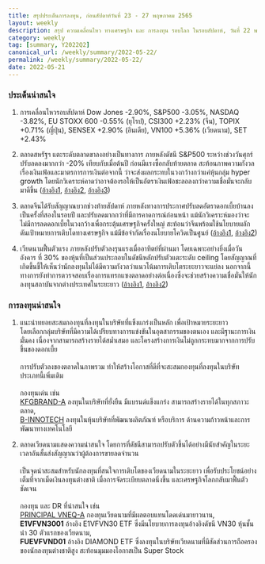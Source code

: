 ```yaml
---
title: สรุปประเด็นการลงทุน, ก่อนสัปดาห์วันที่ 23 - 27 พฤษภาคม 2565
layout: weekly
description: สรุป ความเคลื่อนไหว ทางเศรษฐกิจ และ การลงทุน รอบโลก ในรอบสัปดาห์, วันที่ 22 พฤษภาคม 2565
category: weekly
tag: [summary, Y2022Q2]
canonical_url: /weekly/summary/2022-05-22/
permalink: /weekly/summary/2022-05-22/
date: 2022-05-21
---
```


### ประเด็นน่าสนใจ

1. การเคลื่อนไหวรอบสัปดาห์ Dow Jones -2.90%, S&P500 -3.05%, NASDAQ -3.82%, EU STOXX 600 -0.55% (ยุโรป), CSI300 +2.23% (จีน), TOPIX +0.71% (ญี่ปุ่น), SENSEX +2.90% (อินเดีย), VN100 +5.36% (เวียดนาม), SET +2.43%

2. ตลาดสหรัฐฯ แตะระดับตลาดขาลงอย่างเป็นทางการ ภายหลังดัชนี S&P500 ระหว่างช่วงวันศุกร์ ปรับลดลงมากกว่า -20% เทียบกับเมื่อต้นปี ก่อนมีแรงซื้อกลับท้ายตลาด สะท้อนภาพความกังวลเรื่องเงินเฟ้อและมาตรการการเงินต่อจากนี้ ว่าจะส่งผลกระทบในวงกว้างกว่าแค่หุ้นกลุ่ม hyper growth โดยนักวิเคราะห์คาดว่าอาจต้องรอให้เป็นอัตราเงินเฟ้อชะลอลงกว่าความเชื่อมั่นจะกลับมาดีขึ้น
([อ้างอิง1](https://www.cnbc.com/2022/05/19/stock-market-futures-open-to-close-news.html), 
[อ้างอิง2](https://www.cnbc.com/2022/05/20/nasdaq-records-first-seven-week-losing-streak-since-2002.html), 
[อ้างอิง3](https://www.cnbc.com/2022/05/20/stocks-head-for-another-potentially-treacherous-week-after-sp-500-falls-into-bear-market-territory.html)) 

3. ตลาดจีนได้รับสัญญาณบวกช่วงท้ายสัปดาห์ ภายหลังทางการประกาศปรับลดอัตราดอกเบี้ยบ้านลงเป็นครั้งที่สองในรอบปี และปรับลดมากกว่าที่มีการคาดการณ์ก่อนหน้า แม้นักวิเคราะห์มองว่าจะไม่มีการลดดอกเบี้ยในวงกว้างเพื่อกระตุ้นเศรษฐกิจครั้งใหญ่ สะท้อนว่าจีนพร้อมใช้นโยบายผลักดันเป้าหมายการเติบโดทางเศรษฐกิจ แม้มีข้อจำกัดเรื่องนโยบายโควิดเป็นศูนย์ 
([อ้างอิง1](https://www.reuters.com/markets/rates-bonds/china-cuts-mortgage-reference-rate-again-seeking-revive-credit-2022-05-20/), 
[อ้างอิง2](https://www.finnomena.com/the-opportunity/news-update-20-05-2022/)) 

4. เวียดนามฟื้นตัวแรง ภายหลังปรับตัวลงรุนแรงเมื่ออาทิตย์ที่ผ่านมา โดยเฉพาะอย่างยิ่งเมื่อวันอังคาร ที่ 30% ของหุ้นที่เป็นส่วนประกอบในดัชนีหลักปรับตัวแตะระดับ ceiling โดยสัญญาณที่เกิดขึ้นชี้ให้เห็นว่านักลงทุนไม่ได้มีความกังวลว่าแนวโน้มการเติบโตระยะยาวจะแย่ลง นอกจากนี้ทางการยังทำการตวรจสอบเรื่องการแทรกแซงตลาดอย่างต่อเนื่องซึ่งจะช่วยสร้างความเชื่อมั่นให้นักลงทุนสถาบันจากต่างประเทศในระยะยาว
([อ้างอิง1](https://e.vnexpress.net/news/economy/one-third-main-bourse-stocks-hit-ceiling-price-4464549.html), 
[อ้างอิง2](https://e.vnexpress.net/news/economy/top-securities-regulator-dismissed-as-market-probe-expands-4465963.html)) 



### การลงทุนน่าสนใจ

1. แนะนำทยอยสะสมกองทุนที่ลงทุนในบริษัทที่แข็งแกร่งเป็นหลัก เพื่อเป้าหมายระยะยาว  
โดยเลือกกลุ่มบริษัทที่มีความได้เปรียบทางการแข่งขันในอุตสากรรมของตนเอง และมีฐานะการเงินมั่นคง  เนื่องจากสามารถสร้างรายได้สม่ำเสมอ และโครงสร้างการเงินไม่ถูกกระทบมากจากการปรับขึ้นของดอกเบี้ย<br><br>
การปรับตัวลงของตลาดในภาพรวม ทำให้สร้างโอกาสที่ดีที่จะสะสมกองทุนที่ลงทุนในบริษัทประเภทนี้เพิ่มเติม<br><br>
กองทุนเด่น เช่น  
[KFGBRAND-A](https://www.finnomena.com/fund/KFGBRAND-A) ลงทุนในบริษัทที่ยั่งยืน มีแบรนด์แข็งแกร่ง สามารถสร้างรายได้ในทุกสภาวะตลาด,  
[B-INNOTECH](https://www.finnomena.com/fund/B-INNOTECH) ลงทุนในหุ้นบริษัทที่พัฒนาผลิตภัณฑ์ หรือบริการ ด้านความก้าวหน้าและการพัฒนาทางเทคโนโลยี

2. ตลาดเวียดนามแสดงความน่าสนใจ โดยการที่ดัชนีสามารถปรับตัวขึ้นได้อย่างมีนัยสำคัญในระยะเวลาอันสั้นส่งสัญญาณว่าผู้ต้องการขายลดจำนวน<br><br>
เป็นจุดน่าสะสมสำหรับนักลงทุนที่สนใจการเติบโตของเวียดนามในระยะยาว เพื่อรับประโยชน์อย่างเต็มที่จากเม็ดเงินลงทุนต่างชาติ เมื่อการจัดระเบียบตลาดนิ่งขึ้น และเศรษฐกิจโลกกลับมาฟื้นตัวชัดเจน<br><br>
กองทุน และ DR ที่น่าสนใจ เช่น  
[PRINCIPAL VNEQ-A](https://www.finnomena.com/fund/PRINCIPAL%20VNEQ-A) กองทุนเวียดนามที่มีผลตอบแทนโดดเด่นมายาวนาน,  
**E1VFVN3001** อ้างอิง E1VFVN30 ETF ซึ่งมีนโยบายการลงทุนอ้างอิงดัชนี VN30 หุ้นชั้นนำ 30 ตัวแรกของเวียดนาม,  
**FUEVFVND01** อ้างอิง DIAMOND ETF ซึ่งลงทุนในบริษัทเวียดนามที่มีสัดส่วนการถือครองของนักลงทุนต่างชาติสูง สะท้อนมุมมองโอกาสเป็น Super Stock 

